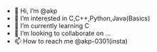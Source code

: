 - 👋 Hi, I’m @akp
- 👀 I’m interested in C,C++,Python,Java(Basics)
- 🌱 I’m currently learning C
- 💞️ I’m looking to collaborate on ...
- 📫 How to reach me @akp-0301(insta)

<!---
Raakkkka/Raakkkka is a ✨ special ✨ repository because its `README.md` (this file) appears on your GitHub profile.
You can click the Preview link to take a look at your changes.
--->
